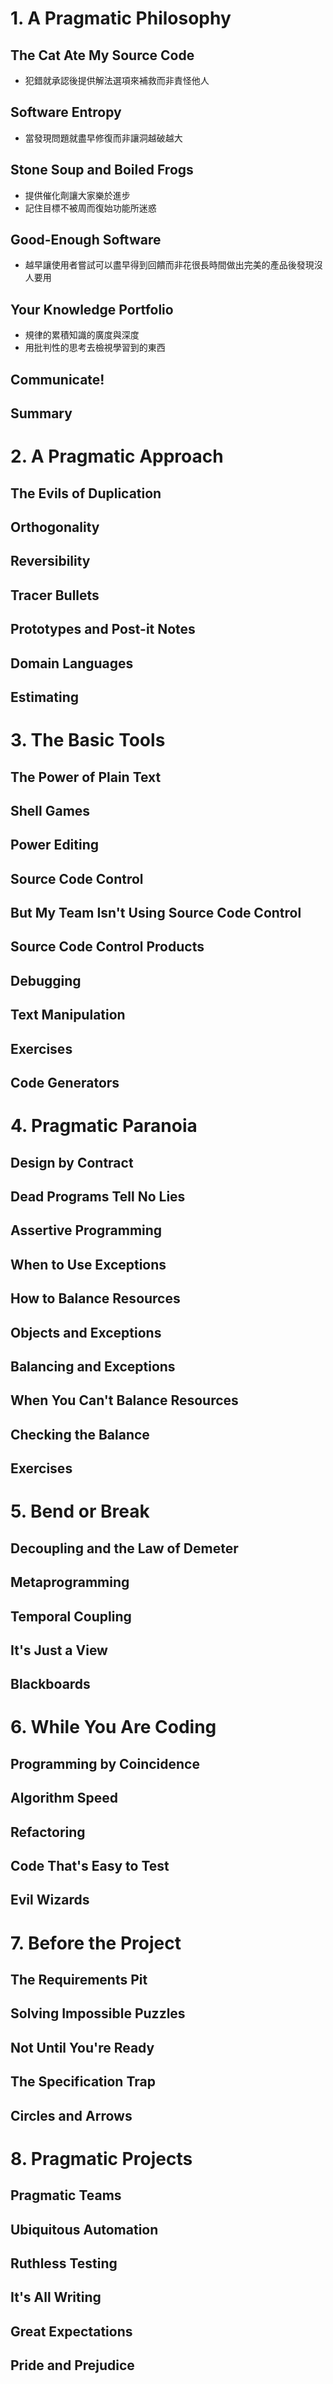 # 1. A Pragmatic Philosophy
## The Cat Ate My Source Code
* 犯錯就承認後提供解法選項來補救而非責怪他人
## Software Entropy
* 當發現問題就盡早修復而非讓洞越破越大
## Stone Soup and Boiled Frogs
* 提供催化劑讓大家樂於進步
* 記住目標不被周而復始功能所迷惑
## Good-Enough Software
* 越早讓使用者嘗試可以盡早得到回饋而非花很長時間做出完美的產品後發現沒人要用
## Your Knowledge Portfolio
* 規律的累積知識的廣度與深度
* 用批判性的思考去檢視學習到的東西
## Communicate!
## Summary

# 2. A Pragmatic Approach
## The Evils of Duplication
## Orthogonality
## Reversibility
## Tracer Bullets
## Prototypes and Post-it Notes
## Domain Languages
## Estimating

# 3. The Basic Tools
## The Power of Plain Text
## Shell Games
## Power Editing
## Source Code Control
## But My Team Isn't Using Source Code Control
## Source Code Control Products
## Debugging
## Text Manipulation
## Exercises
## Code Generators

# 4. Pragmatic Paranoia
## Design by Contract
## Dead Programs Tell No Lies
## Assertive Programming
## When to Use Exceptions
## How to Balance Resources
## Objects and Exceptions
## Balancing and Exceptions
## When You Can't Balance Resources
## Checking the Balance
## Exercises

# 5. Bend or Break
## Decoupling and the Law of Demeter
## Metaprogramming
## Temporal Coupling
## It's Just a View
## Blackboards

# 6. While You Are Coding
## Programming by Coincidence
## Algorithm Speed
## Refactoring
## Code That's Easy to Test
## Evil Wizards

# 7. Before the Project
## The Requirements Pit
## Solving Impossible Puzzles
## Not Until You're Ready
## The Specification Trap
## Circles and Arrows

# 8. Pragmatic Projects
## Pragmatic Teams
## Ubiquitous Automation
## Ruthless Testing
## It's All Writing
## Great Expectations
## Pride and Prejudice
